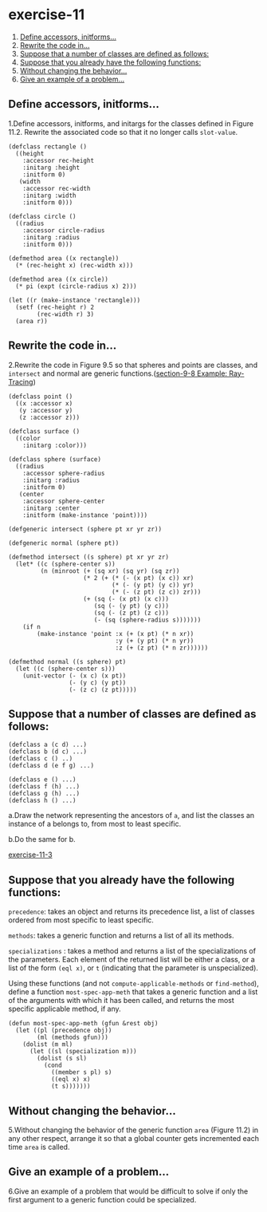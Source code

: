 

# exercise-11

1.  [Define accessors, initforms&#x2026;](#org2e591d4)
2.  [Rewrite the code in&#x2026;](#org8049b89)
3.  [Suppose that a number of classes are defined as follows:](#orgb8a9b4d)
4.  [Suppose that you already have the following functions:](#org2fb6526)
5.  [Without changing the behavior&#x2026;](#orgb9714e7)
6.  [Give an example of a problem&#x2026;](#orgb327613)


<a id="org2e591d4"></a>

## Define accessors, initforms&#x2026;

1.Define accessors, initforms, and initargs for the classes defined in Figure 11.2. Rewrite the associated code so that it no longer calls
`slot-value`.

    (defclass rectangle ()
      ((height
        :accessor rec-height
        :initarg :height
        :initform 0)
       (width
        :accessor rec-width
        :initarg :width
        :initform 0)))
    
    (defclass circle ()
      ((radius
        :accessor circle-radius
        :initarg :radius
        :initform 0)))
    
    (defmethod area ((x rectangle))
      (* (rec-height x) (rec-width x)))
    
    (defmethod area ((x circle))
      (* pi (expt (circle-radius x) 2)))
    
    (let ((r (make-instance 'rectangle)))
      (setf (rec-height r) 2
            (rec-width r) 3)
      (area r))


<a id="org8049b89"></a>

## Rewrite the code in&#x2026;

2.Rewrite the code in Figure 9.5 so that spheres and points are classes, and `intersect` and normal are generic functions.([section-9-8 Example: Ray-Tracing](section-9-8.md))

    (defclass point ()
      ((x :accessor x)
       (y :accessor y)
       (z :accessor z)))
    
    (defclass surface ()
      ((color
        :initarg :color)))
    
    (defclass sphere (surface)
      ((radius
        :accessor sphere-radius
        :initarg :radius
        :initform 0)
       (center
        :accessor sphere-center
        :initarg :center
        :initform (make-instance 'point))))
    
    (defgeneric intersect (sphere pt xr yr zr))
    
    (defgeneric normal (sphere pt))
    
    (defmethod intersect ((s sphere) pt xr yr zr)
      (let* ((c (sphere-center s))
             (n (minroot (+ (sq xr) (sq yr) (sq zr))
                         (* 2 (+ (* (- (x pt) (x c)) xr)
                                 (* (- (y pt) (y c)) yr)
                                 (* (- (z pt) (z c)) zr)))
                         (+ (sq (- (x pt) (x c)))
                            (sq (- (y pt) (y c)))
                            (sq (- (z pt) (z c)))
                            (- (sq (sphere-radius s)))))))
        (if n
            (make-instance 'point :x (+ (x pt) (* n xr))
                                  :y (+ (y pt) (* n yr))
                                  :z (+ (z pt) (* n zr))))))
    
    (defmethod normal ((s sphere) pt)
      (let ((c (sphere-center s)))
        (unit-vector (- (x c) (x pt))
                     (- (y c) (y pt))
                     (- (z c) (z pt)))))


<a id="orgb8a9b4d"></a>

## Suppose that a number of classes are defined as follows:

    (defclass a (c d) ...)
    (defclass b (d c) ...)
    (defclass c () ..)
    (defclass d (e f g) ...)
    
    (defclass e () ...)
    (defclass f (h) ...)
    (defclass g (h) ...)
    (defclass h () ...)

a.Draw the network representing the ancestors of `a`, and list the classes an instance of a belongs to, from most to least specific.

b.Do the same for b.

[exercise-11-3](exercise-11-3.md)


<a id="org2fb6526"></a>

## Suppose that you already have the following functions:

`precedence`: takes an object and returns its precedence list, a list of classes ordered from most specific to least specific.

`methods`: takes a generic function and returns a list of all its methods.

`specializations` : takes a method and returns a list of the specializations of the parameters. Each element of the returned list will be either a class, or a list of the form `(eql x)`, or `t` (indicating that the parameter is unspecialized).

Using these functions (and not `compute-applicable-methods` or `find-method`), define a function `most-spec-app-meth` that takes a generic function and a list of the arguments with which it has been called, and returns the most specific applicable method, if any.

    (defun most-spec-app-meth (gfun &rest obj)
      (let ((pl (precedence obj))
            (ml (methods gfun)))
        (dolist (m ml)
          (let ((sl (specialization m)))
            (dolist (s sl)
              (cond
                ((member s pl) s)
                ((eql x) x)
                (t s)))))))


<a id="orgb9714e7"></a>

## Without changing the behavior&#x2026;

5.Without changing the behavior of the generic function `area` (Figure 11.2) in any other respect, arrange it so that a global counter gets incremented each time `area` is called.


<a id="orgb327613"></a>

## Give an example of a problem&#x2026;

6.Give an example of a problem that would be difficult to solve if only the first argument to a generic function could be specialized.

